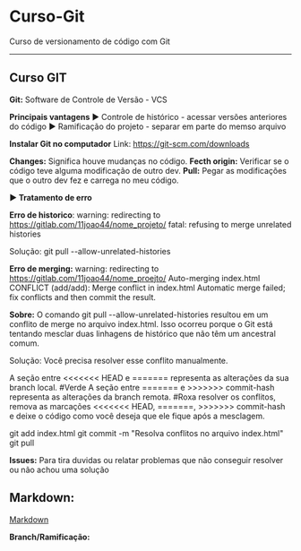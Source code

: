 # Curso-Git
 Curso de versionamento de código com Git
***
## Curso GIT 
**Git:** Software de Controle de Versão - VCS

**Principais vantagens**
► Controle de histórico - acessar versões anteriores do código
► Ramificação do projeto - separar em parte do memso arquivo

**Instalar Git no computador**
Link: https://git-scm.com/downloads

**Changes:** Significa houve mudanças no código.
**Fecth origin:** Verificar se o código teve alguma modificação de outro dev.
**Pull:** Pegar as modificações que o outro dev fez e carrega no meu código.

**► Tratamento de erro**

**Erro de historico**: 
warning: redirecting to https://gitlab.com/11joao44/nome_projeto/
fatal: refusing to merge unrelated histories

Solução: git pull --allow-unrelated-histories


**Erro de merging:**
warning: redirecting to https://gitlab.com/11joao44/nome_proejto/
Auto-merging index.html
CONFLICT (add/add): Merge conflict in index.html
Automatic merge failed; fix conflicts and then commit the result.

**Sobre:**
O comando git pull --allow-unrelated-histories 
resultou em um conflito de merge no arquivo index.html. 
Isso ocorreu porque o Git está tentando mesclar duas linhagens de histórico 
que não têm um ancestral comum.

Solução: Você precisa resolver esse conflito manualmente. 

A seção entre <<<<<<< HEAD e ======= representa as alterações da sua branch local. #Verde
A seção entre ======= e >>>>>>> commit-hash representa as alterações da branch remota. #Roxa
resolver os conflitos, remova as marcações <<<<<<< HEAD, =======, >>>>>>> commit-hash
e deixe o código como você deseja que ele fique após a mesclagem.

git add index.html
git commit -m "Resolva conflitos no arquivo index.html"
git pull

**Issues:** 
Para tira duvidas ou relatar problemas que não conseguir resolver 
ou não achou uma solução

## Markdown:
[Markdown](https://t.ctcdn.com.br/gXbdC9nskWcDLqDIag-21M7XYtI=/1200x675/smart/i249797.jpeg)

**Branch/Ramificação:**